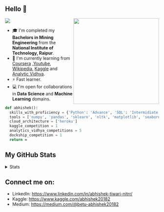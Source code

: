 ## Hello 👋 
<img align='right' src="https://s6.gifyu.com/images/man-programmer-working-computer-with-code-screen-illustration-programmer-working-writing-code_87749-276.jpg" width="280">

<img src="https://img.shields.io/badge/Nitian-Abhishek%20Tiwari-important">

- 🎓 I'm  completed my **Bachelors in Mining Engineering** from the **National Institute of Technology, Raipur**.
- 🌱 I'm currently learning from [Coursera](https://www.coursera.org/) ,[Youtube](https://www.youtube.com/), [Wikipedia](https://en.wikipedia.org/), [Kaggle](https://www.kaggle.com/) and [Analytic Vidhya](https://www.analyticsvidhya.com/).
- ⚡️ Fast learner.
- 💻 I'm open for collaborations in **Data Science** and **Machine Learning** domains.

```python
def abhishek():
  skills_with_proficiency = {'Python': 'Advance', 'SQL': 'Intermidiate', 'HTML & CSS': 'Intermidiate'}
  tools = ['numpy', 'pandas', 'sklearn', 'nltk', 'matplotlib', 'seaborn', 'flask', 'alteryx', 'keras']
  cloud_architecture = ['heroku']
  kaggle_competition = 1
  analytics_vidhya_competitions = 5
  dockship_competition = 1
  return ∞
```


## My GitHub Stats
<details>
  <summary>Stats</summary>
  
  ![Github stats](https://github-readme-stats.vercel.app/api?username=Abhishek20182&show_icons=true)

  ![Top Langs](https://github-readme-stats.vercel.app/api/top-langs/?username=Abhishek20182&layout=compact)
 
  </details>
  

## Connect me on:
- LinkedIn: https://www.linkedin.com/in/abhishek-tiwari-nitrr/
- Kaggle: https://www.kaggle.com/abhishek20182
- Medium: https://medium.com/@betu-abhishek20182
